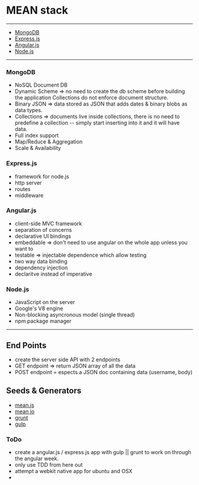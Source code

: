 # MEAN stack  

---  

  * [MongoDB](http://www.mongodb.org/)  
  * [Express.js](http://expressjs.com/)  
  * [Angular.js](https://angularjs.org/)  
  * [Node.js](http://nodejs.org/)  

---  

### MongoDB  
  
  * NoSQL Document DB  
  * Dynamic Scheme => no need to create the db scheme before building the application  Collections do not enforce document structure.  
  * Binary JSON => data stored as JSON  that adds dates & binary blobs as data types.  
  * Collections => documents live inside collections, there is no need to predefine a collection -- simply start inserting into it and it will have data.  
  * Full index support  
  * Map/Reduce & Aggregation  
  * Scale & Availability  

### Express.js  
  
  * framework for node.js
  * http server  
  * routes  
  * middleware  

### Angular.js  

  * client-side MVC framework  
  * separation of concerns  
  * declarative UI bindings  
  * embeddable => don't need to use angular on the whole app unless you want to 
  * testable => injectable dependence which allow testing   
  * two way data binding  
  * dependency injection  
  * declaritve instead of imperative  


### Node.js  

  * JavaScript on the server  
  * Google's V8 engine  
  * Non-blocking asyncronous model  (single thread)  
  * npm package manager   

---  

## End Points   
  * create the server side API with 2 endpoints   
  * GET endpoint  => return JSON array of all the data   
  * POST endpoint = espects a JSON doc containing data (username, body)   

## Seeds & Generators  

  * [mean.js](http://meanjs.org/)  
  * [mean io](http://mean.io)  
  * [grunt](http://gruntjs.com)
  * [gulp](http://gulpjs.com/)  

### ToDo  

  * create a angular.js / express.js app with gulp || grunt  to work on through the angular week.
  * only use TDD from here out   
  * attempt a webkit native app for ubuntu and OSX  
  * 
